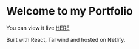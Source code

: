 # Welcome to my Portfolio

You can view it live [HERE](https://andrew-clarkson.netlify.app/)

Built with React, Tailwind and hosted on Netlify.
